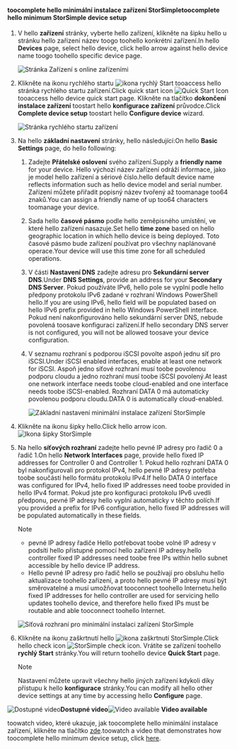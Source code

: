 <!--author=alkohli last changed: 9/17/15-->

#### <a name="toocomplete-hello-minimum-storsimple-device-setup"></a><span data-ttu-id="75f64-101">toocomplete hello minimální instalace zařízení StorSimple</span><span class="sxs-lookup"><span data-stu-id="75f64-101">toocomplete hello minimum StorSimple device setup</span></span>
1. <span data-ttu-id="75f64-102">V hello **zařízení** stránky, vyberte hello zařízení, klikněte na šipku hello u stránku hello zařízení název toogo toohello konkrétní zařízení.</span><span class="sxs-lookup"><span data-stu-id="75f64-102">In hello **Devices** page, select hello device, click hello arrow against hello device name toogo toohello specific device page.</span></span> 
   
    ![Stránka Zařízení s online zařízeními](./media/storsimple-complete-minimum-device-setup/HCS_DevicesPageM-include.png) 
2. <span data-ttu-id="75f64-104">Klikněte na ikonu rychlého startu ![ikona rychlý Start](./media/storsimple-complete-minimum-device-setup/HCS_QuickStartIcon-include.png) tooaccess hello stránka rychlého startu zařízení.</span><span class="sxs-lookup"><span data-stu-id="75f64-104">Click quick start icon ![Quick Start Icon](./media/storsimple-complete-minimum-device-setup/HCS_QuickStartIcon-include.png) tooaccess hello device quick start page.</span></span> <span data-ttu-id="75f64-105">Klikněte na tlačítko **dokončení instalace zařízení** toostart hello **konfigurace zařízení** průvodce.</span><span class="sxs-lookup"><span data-stu-id="75f64-105">Click **Complete device setup** toostart hello **Configure device** wizard.</span></span>
   
    ![Stránka rychlého startu zařízení](./media/storsimple-complete-minimum-device-setup/Device_Quick_Start_page_1M.png)
3. <span data-ttu-id="75f64-107">Na hello **základní nastavení** stránky, hello následující:</span><span class="sxs-lookup"><span data-stu-id="75f64-107">On hello **Basic Settings** page, do hello following:</span></span>
   
   1. <span data-ttu-id="75f64-108">Zadejte **Přátelské oslovení** svého zařízení.</span><span class="sxs-lookup"><span data-stu-id="75f64-108">Supply a **friendly name** for your device.</span></span> <span data-ttu-id="75f64-109">Hello výchozí název zařízení odráží informace, jako je model hello zařízení a sériové číslo.</span><span class="sxs-lookup"><span data-stu-id="75f64-109">hello default device name reflects information such as hello device model and serial number.</span></span> <span data-ttu-id="75f64-110">Zařízení můžete přiřadit popisný název tvořený až toomanage too64 znaků.</span><span class="sxs-lookup"><span data-stu-id="75f64-110">You can assign a friendly name of up too64 characters toomanage your device.</span></span>
   2. <span data-ttu-id="75f64-111">Sada hello **časové pásmo** podle hello zeměpisného umístění, ve které hello zařízení nasazuje.</span><span class="sxs-lookup"><span data-stu-id="75f64-111">Set hello **time zone** based on hello geographic location in which hello device is being deployed.</span></span> <span data-ttu-id="75f64-112">Toto časové pásmo bude zařízení používat pro všechny naplánované operace.</span><span class="sxs-lookup"><span data-stu-id="75f64-112">Your device will use this time zone for all scheduled operations.</span></span>
   3. <span data-ttu-id="75f64-113">V části **Nastavení DNS** zadejte adresu pro **Sekundární server DNS**.</span><span class="sxs-lookup"><span data-stu-id="75f64-113">Under **DNS Settings**, provide an address for your **Secondary DNS Server**.</span></span> <span data-ttu-id="75f64-114">Pokud používáte IPv6, hello pole se vyplní podle hello předpony protokolu IPv6 zadané v rozhraní Windows PowerShell hello.</span><span class="sxs-lookup"><span data-stu-id="75f64-114">If you are using IPv6, hello field will be populated based on hello IPv6 prefix provided in hello Windows PowerShell interface.</span></span> 
      <span data-ttu-id="75f64-115">Pokud není nakonfigurováno hello sekundární server DNS, nebude povolená toosave konfiguraci zařízení.</span><span class="sxs-lookup"><span data-stu-id="75f64-115">If hello secondary DNS server is not configured, you will not be allowed toosave your device configuration.</span></span>
   4. <span data-ttu-id="75f64-116">V seznamu rozhraní s podporou iSCSI povolte aspoň jednu síť pro iSCSI.</span><span class="sxs-lookup"><span data-stu-id="75f64-116">Under iSCSI enabled interfaces, enable at least one network for iSCSI.</span></span> <span data-ttu-id="75f64-117">Aspoň jedno síťové rozhraní musí toobe povolenou podporu cloudu a jedno rozhraní musí toobe iSCSI povolený.</span><span class="sxs-lookup"><span data-stu-id="75f64-117">At least one network interface needs toobe cloud-enabled and one interface needs toobe iSCSI-enabled.</span></span> <span data-ttu-id="75f64-118">Rozhraní DATA 0 má automaticky povolenou podporu cloudu.</span><span class="sxs-lookup"><span data-stu-id="75f64-118">DATA 0 is automatically cloud-enabled.</span></span>
      
      ![Základní nastavení minimální instalace zařízení StorSimple](./media/storsimple-complete-minimum-device-setup/HCS_MinDeviceSetupBasicSettings1-include.png)
4. <span data-ttu-id="75f64-120">Klikněte na ikonu šipky hello.</span><span class="sxs-lookup"><span data-stu-id="75f64-120">Click hello arrow icon.</span></span> ![Ikona šipky StorSimple](./media/storsimple-complete-minimum-device-setup/HCS_ArrowIcon-include.png)
5. <span data-ttu-id="75f64-122">Na hello **síťových rozhraní** zadejte hello pevné IP adresy pro řadič 0 a řadič 1.</span><span class="sxs-lookup"><span data-stu-id="75f64-122">On hello **Network Interfaces** page, provide hello fixed IP addresses for Controller 0 and Controller 1.</span></span> <span data-ttu-id="75f64-123">Pokud hello rozhraní DATA 0 byl nakonfigurovali pro protokol IPv4, hello pevné IP adresy potřeba toobe součástí hello formátu protokolu IPv4.</span><span class="sxs-lookup"><span data-stu-id="75f64-123">If hello DATA 0 interface was configured for IPv4, hello fixed IP addresses need toobe provided in hello IPv4 format.</span></span> <span data-ttu-id="75f64-124">Pokud jste pro konfiguraci protokolu IPv6 uvedli předponu, pevné IP adresy hello vyplní automaticky v těchto polích.</span><span class="sxs-lookup"><span data-stu-id="75f64-124">If you provided a prefix for IPv6 configuration, hello fixed IP addresses will be populated automatically in these fields.</span></span>

    > [!NOTE] 
    > - <span data-ttu-id="75f64-125">pevné IP adresy řadiče Hello potřebovat toobe volné IP adresy v podsíti hello přístupné pomocí hello zařízení IP adresy.</span><span class="sxs-lookup"><span data-stu-id="75f64-125">hello controller fixed IP addresses need toobe free IPs within hello subnet accessible by hello device IP address.</span></span>
    > - <span data-ttu-id="75f64-126">Hello pevné IP adresy pro řadič hello se používají pro obsluhu hello aktualizace toohello zařízení, a proto hello pevné IP adresy musí být směrovatelné a musí umožňovat tooconnect toohello Internetu.</span><span class="sxs-lookup"><span data-stu-id="75f64-126">hello fixed IP addresses for hello controller are used for servicing hello updates toohello device, and therefore hello fixed IPs must be routable and able tooconnect toohello Internet.</span></span>

    ![Síťová rozhraní pro minimální instalaci zařízení StorSimple](./media/storsimple-complete-minimum-device-setup/HCS_MinDeviceSetupNetworkInterfaces2-include.png)

1. <span data-ttu-id="75f64-128">Klikněte na ikonu zaškrtnutí hello ![ikona zaškrtnutí StorSimple](./media/storsimple-complete-minimum-device-setup/HCS_CheckIcon-include.png).</span><span class="sxs-lookup"><span data-stu-id="75f64-128">Click hello check icon ![StorSimple check icon](./media/storsimple-complete-minimum-device-setup/HCS_CheckIcon-include.png).</span></span>
   <span data-ttu-id="75f64-129">Vrátíte se zařízení toohello **rychlý Start** stránky.</span><span class="sxs-lookup"><span data-stu-id="75f64-129">You will return toohello device **Quick Start** page.</span></span>
   
   > [!NOTE]
   > <span data-ttu-id="75f64-130">Nastavení můžete upravit všechny hello jiných zařízení kdykoli díky přístupu k hello **konfigurace** stránky.</span><span class="sxs-lookup"><span data-stu-id="75f64-130">You can modify all hello other device settings at any time by accessing hello **Configure** page.</span></span>
   > 
   > 

<span data-ttu-id="75f64-131">![Dostupné video](./media/storsimple-complete-minimum-device-setup/Video_icon.png)**Dostupné video**</span><span class="sxs-lookup"><span data-stu-id="75f64-131">![Video available](./media/storsimple-complete-minimum-device-setup/Video_icon.png) **Video available**</span></span>

<span data-ttu-id="75f64-132">toowatch video, které ukazuje, jak toocomplete hello minimální instalace zařízení, klikněte na tlačítko [zde](https://azure.microsoft.com/documentation/videos/minimum-storsimple-device-setup/).</span><span class="sxs-lookup"><span data-stu-id="75f64-132">toowatch a video that demonstrates how toocomplete hello minimum device setup, click [here](https://azure.microsoft.com/documentation/videos/minimum-storsimple-device-setup/).</span></span>

